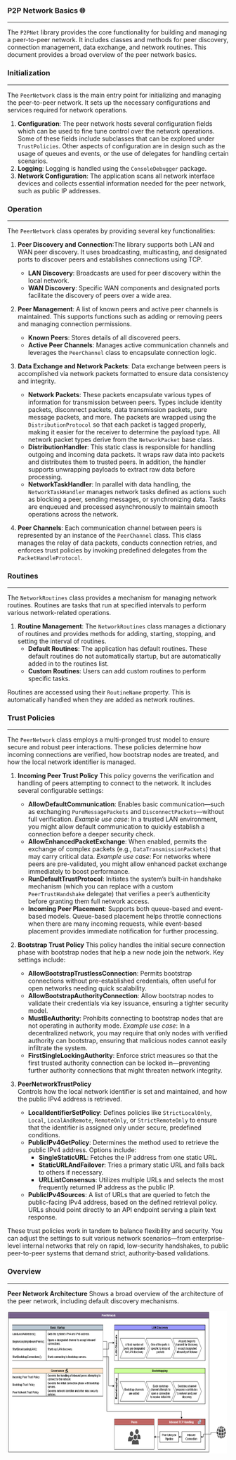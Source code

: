 ﻿---
uid: p2pnetworkbasics
---
### P2P Network Basics 🌐

---

The `P2PNet` library provides the core functionality for building and managing a peer-to-peer network. It includes classes and methods for peer discovery, connection management, data exchange, and network routines. This document provides a broad overview of the peer network basics.

### Initialization

---

The `PeerNetwork` class is the main entry point for initializing and managing the peer-to-peer network. It sets up the necessary configurations and services required for network operations.

1. **Configuration**: The peer network hosts several configuration fields which can be used to fine tune control over the network operations. Some of these fields include subclasses that can be explored under `TrustPolicies`. Other aspects of configuration are in design such as the usage of queues and events, or the use of delegates for handling certain scenarios.
2. **Logging**: Logging is handled using the `ConsoleDebugger` package.
3. **Network Configuration**: The application scans all network interface devices and collects essential information needed for the peer network, such as public IP addresses.

### Operation

---

The `PeerNetwork` class operates by providing several key functionalities:

1. **Peer Discovery and Connection**:The library supports both LAN and WAN peer discovery. It uses broadcasting, multicasting, and designated ports to discover peers and establishes connections using TCP.

   - **LAN Discovery**: Broadcasts are used for peer discovery within the local network.
   - **WAN Discovery**: Specific WAN components and designated ports facilitate the discovery of peers over a wide area.
2. **Peer Management**: A list of known peers and active peer channels is maintained. This supports functions such as adding or removing peers and managing connection permissions.

   - **Known Peers**: Stores details of all discovered peers.
   - **Active Peer Channels**: Manages active communication channels and leverages the `PeerChannel` class to encapsulate connection logic.
3. **Data Exchange and Network Packets**: Data exchange between peers is accomplished via network packets formatted to ensure data consistency and integrity.

   - **Network Packets**: These packets encapsulate various types of information for transmission between peers. Types include identity packets, disconnect packets, data transmission packets, pure message packets, and more. The packets are wrapped using the `DistributionProtocol` so that each packet is tagged properly, making it easier for the receiver to determine the payload type. All network packet types derive from the `NetworkPacket` base class.
   - **DistributionHandler**: This static class is responsible for handling outgoing and incoming data packets. It wraps raw data into packets and distributes them to trusted peers. In addition, the handler supports unwrapping payloads to extract raw data before processing.
   - **NetworkTaskHandler**: In parallel with data handling, the `NetworkTaskHandler` manages network tasks defined as actions such as blocking a peer, sending messages, or synchronizing data. Tasks are enqueued and processed asynchronously to maintain smooth operations across the network.
4. **Peer Channels**:
   Each communication channel between peers is represented by an instance of the `PeerChannel` class. This class manages the relay of data packets, conducts connection retries, and enforces trust policies by invoking predefined delegates from the `PacketHandleProtocol`.

### Routines

---

The `NetworkRoutines` class provides a mechanism for managing network routines. Routines are tasks that run at specified intervals to perform various network-related operations.

1. **Routine Management**: The `NetworkRoutines` class manages a dictionary of routines and provides methods for adding, starting, stopping, and setting the interval of routines.
   - **Default Routines**: The application has default routines. These default routines do not automatically startup, but are automatically added in to the routines list.
   - **Custom Routines**: Users can add custom routines to perform specific tasks.

Routines are accessed using their `RoutineName` property. This is automatically handled when they are added as network routines.

### Trust Policies

---

The `PeerNetwork` class employs a multi-pronged trust model to ensure secure and robust peer interactions. These policies determine how incoming connections are verified, how bootstrap nodes are treated, and how the local network identifier is managed.

1. **Incoming Peer Trust Policy** This policy governs the verification and handling of peers attempting to connect to the network. It includes several configurable settings:

   - **AllowDefaultCommunication**: 
     Enables basic communication—such as exchanging `PureMessagePackets` and `DisconnectPackets`—without full verification.
     *Example use case*: In a trusted LAN environment, you might allow default communication to quickly establish a connection before a deeper security check.
   - **AllowEnhancedPacketExchange**: 
     When enabled, permits the exchange of complex packets (e.g., `DataTransmissionPackets`) that may carry critical data.
     *Example use case*: For networks where peers are pre-validated, you might allow enhanced packet exchange immediately to boost performance.
   - **RunDefaultTrustProtocol**: 
     Initiates the system’s built-in handshake mechanism (which you can replace with a custom `PeerTrustHandshake` delegate) that verifies a peer’s authenticity before granting them full network access.
   - **Incoming Peer Placement**: 
     Supports both queue-based and event-based models. Queue-based placement helps throttle connections when there are many incoming requests, while event-based placement provides immediate notification for further processing.
2. **Bootstrap Trust Policy** This policy handles the initial secure connection phase with bootstrap nodes that help a new node join the network. Key settings include:

   - **AllowBootstrapTrustlessConnection**: 
     Permits bootstrap connections without pre-established credentials, often useful for open networks needing quick scalability.
   - **AllowBootstrapAuthorityConnection**: 
     Allow bootstrap nodes to validate their credentials via key issuance, ensuring a tighter security model.
   - **MustBeAuthority**: Prohibits connecting to bootstrap nodes that are not operating in authority mode.
     *Example use case*: In a decentralized network, you may require that only nodes with verified authority can bootstrap, ensuring that malicious nodes cannot easily infiltrate the system.
   - **FirstSingleLockingAuthority**:
     Enforce strict measures so that the first trusted authority connection can be locked in—preventing further authority connections that might threaten network integrity.
3. **PeerNetworkTrustPolicy**  
   Controls how the local network identifier is set and maintained, and how the public IPv4 address is retrieved.  
   - **LocalIdentifierSetPolicy**: Defines policies like `StrictLocalOnly`, `Local`, `LocalAndRemote`, `RemoteOnly`, or `StrictRemoteOnly` to ensure that the identifier is assigned only under secure, predefined conditions.  
   - **PublicIPv4GetPolicy**: Determines the method used to retrieve the public IPv4 address. Options include:  
     - **SingleStaticURL**: Fetches the IP address from one static URL.  
     - **StaticURLAndFailover**: Tries a primary static URL and falls back to others if necessary.  
     - **URLListConsensus**: Utilizes multiple URLs and selects the most frequently returned IP address as the public IP.  
   - **PublicIPv4Sources**: A list of URLs that are queried to fetch the public-facing IPv4 address, based on the defined retrieval policy. URLs should point directly to an API endpoint serving a plain text response. 


These trust policies work in tandem to balance flexibility and security. You can adjust the settings to suit various network scenarios—from enterprise-level internal networks that rely on rapid, low-security handshakes, to public peer-to-peer systems that demand strict, authority-based validations.

### Overview

---

**Peer Network Architecture** 
Shows a broad overview of the architecture of the peer network, including default discovery mechanisms.

<p>
    <img src="https://raw.githubusercontent.com/p2pnetsuite/P2PNet/refs/heads/master/misc/P2PNetwork.png" width="500" height="325" alt="peer network chart">
</p>
